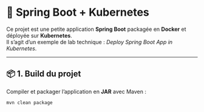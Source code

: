# 🚀 Spring Boot + Kubernetes 

Ce projet est une petite application **Spring Boot** packagée en **Docker** et déployée sur **Kubernetes**.  
Il s’agit d’un exemple de lab technique : *Deploy Spring Boot App in Kubernetes*.

---

## 📦 1. Build du projet

Compiler et packager l’application en **JAR** avec Maven :

```bash
mvn clean package
